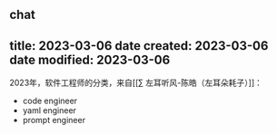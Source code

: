 chat
---
title: 2023-03-06
date created: 2023-03-06
date modified: 2023-03-06
---

2023年，软件工程师的分类，来自[[∑ 左耳听风-陈皓（左耳朵耗子）]]：

- code engineer
- yaml engineer
- prompt engineer
